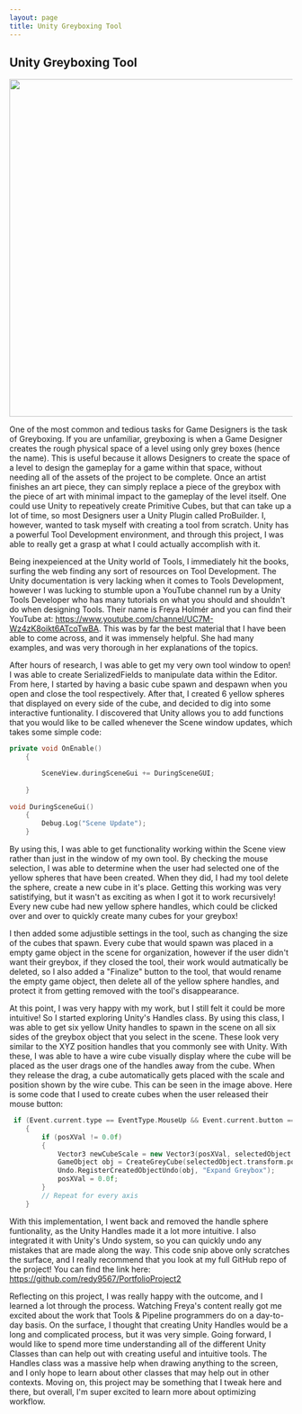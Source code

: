 ```yaml
---
layout: page
title: Unity Greyboxing Tool
---
```


## Unity Greyboxing Tool

<img src="{{site.url}}{{site.baseurl}}/assets/img/toolProjects/greybox/greybox.png" width="800" height="600">

One of the most common and tedious tasks for Game Designers is the task of Greyboxing. If you are unfamiliar, greyboxing is when a Game Designer creates the rough physical space of a level using only grey boxes (hence the name). This is useful because it allows Designers to create the space of a level to design the gameplay for a game within that space, without needing all of the assets of the project to be complete. Once an artist finishes an art piece, they can simply replace a piece of the greybox with the piece of art with minimal impact to the gameplay of the level itself. One could use Unity to repeatively create Primitive Cubes, but that can take up a lot of time, so most Designers user a Unity Plugin called ProBuilder. I, however, wanted to task myself with creating a tool from scratch. Unity has a powerful Tool Development environment, and through this project, I was able to really get a grasp at what I could actually accomplish with it.

Being inexpeienced at the Unity world of Tools, I immediately hit the books, surfing the web finding any sort of resources on Tool Development. The Unity documentation is very lacking when it comes to Tools Development, however I was lucking to stumble upon a YouTube channel run by a Unity Tools Developer who has many tutorials on what you should and shouldn't do when designing Tools. Their name is Freya Holmér and you can find their YouTube at: https://www.youtube.com/channel/UC7M-Wz4zK8oikt6ATcoTwBA. This was by far the best material that I have been able to come across, and it was immensely helpful. She had many examples, and was very thorough in her explanations of the topics.

After hours of research, I was able to get my very own tool window to open! I was able to create SerializedFields to manipulate data within the Editor. From here, I started by having a basic cube spawn and despawn when you open and close the tool respectively. After that, I created 6 yellow spheres that displayed on every side of the cube, and decided to dig into some interactive funtionality. I discovered that Unity allows you to add functions that you would like to be called whenever the Scene window updates, which takes some simple code:

```cpp
private void OnEnable()
    {

        SceneView.duringSceneGui += DuringSceneGUI;
		
	}
	
void DuringSceneGui()
	{
		Debug.Log("Scene Update");
	}
```

By using this, I was able to get functionality working within the Scene view rather than just in the window of my own tool. By checking the mouse selection, I was able to determine when the user had selected one of the yellow spheres that have been created. When they did, I had my tool delete the sphere, create a new cube in it's place. Getting this working was very satistifying, but it wasn't as exciting as when I got it to work recursively! Every new cube had new yellow sphere handles, which could be clicked over and over to quickly create many cubes for your greybox!

I then added some adjustible settings in the tool, such as changing the size of the cubes that spawn. Every cube that would spawn was placed in a empty game object in the scene for organization, however if the user didn't want their greybox, if they closed the tool, their work would autmatically be deleted, so I also added a "Finalize" button to the tool, that would rename the empty game object, then delete all of the yellow sphere handles, and protect it from getting removed with the tool's disappearance.

At this point, I was very happy with my work, but I still felt it could be more intuitive! So I started exploring Unity's Handles class. By using this class, I was able to get six yellow Unity handles to spawn in the scene on all six sides of the greybox object that you select in the scene. These look very similar to the XYZ position handles that you commonly see with Unity. With these, I was able to have a wire cube visually display where the cube will be placed as the user drags one of the handles away from the cube. When they release the drag, a cube automatically gets placed with the scale and position shown by the wire cube. This can be seen in the image above. Here is some code that I used to create cubes when the user released their mouse button:

```cpp
 if (Event.current.type == EventType.MouseUp && Event.current.button == 0)
    {
		if (posXVal != 0.0f)
        {
            Vector3 newCubeScale = new Vector3(posXVal, selectedObject.transform.localScale.y, selectedObject.transform.localScale.z);
            GameObject obj = CreateGreyCube(selectedObject.transform.position + new Vector3((parentTransform.localScale.x / 2.0f + newCubeScale.x / 2.0f), 0.0f, 0.0f), newCubeScale);
            Undo.RegisterCreatedObjectUndo(obj, "Expand Greybox");
            posXVal = 0.0f;
        }
		// Repeat for every axis
	}
```

With this implementation, I went back and removed the handle sphere funtionality, as the Unity Handles made it a lot more intuitive. I also integrated it with Unity's Undo system, so you can quickly undo any mistakes that are made along the way. This code snip above only scratches the surface, and I really recommend that you look at my full GitHub repo of the project! You can find the link here: https://github.com/redy9567/PortfolioProject2

Reflecting on this project, I was really happy with the outcome, and I learned a lot through the process. Watching Freya's content really got me excited about the work that Tools & Pipeline programmers do on a day-to-day basis. On the surface, I thought that creating Unity Handles would be a long and complicated process, but it was very simple. Going forward, I would like to spend more time understanding all of the different Unity Classes than can help out with creating useful and intuitive tools. The Handles class was a massive help when drawing anything to the screen, and I only hope to learn about other classes that may help out in other contexts. Moving on, this project may be something that I tweak here and there, but overall, I'm super excited to learn more about optimizing workflow.
